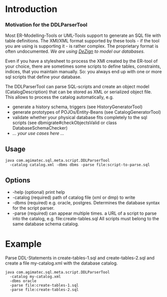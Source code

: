 # Introduction #

### Motivation for the DDLParserTool ###
Most ER-Modelling-Tools or UML-Tools support to generate an SQL file with table definitions. The XMI/XML format supported by these tools - if the tool you are using is supporting it - is rather complex. The proprietary format is often undocumented.
_We are using [DeZign](http://www.datanamic.com/dezign/index.html) to model our databases._

Even if you have a stylesheet to process the XMI created by the ER-tool of your choice, there are sometimes some scripts to define tables, constraints, indices, that you maintain manually. So: you always end up with one or more sql scripts that define your database.

The DDLParserTool can parse SQL-scripts and create an object model (CatalogDescription) that can be stored as XML or serialized object file.
This allows to process the catalog automatically, e.g.
  * generate a history schema, triggers (see HistoryGeneratorTool)
  * generate prototypes of POJOs/Entity-Beans (see CatalogGeneratorTool)
  * validate whether your physical database fits completely to the sql scripts (see dbmigrate#checkObjectsValid or class DatabaseSchemaChecker)
  * _... your use cases here ..._

## Usage ##
```
java com.agimatec.sql.meta.script.DDLParserTool 
  -catalog catalog.xml -dbms dbms -parse file:script-to-parse.sql
```

## Options ##
  * -help    (optional) print help
  * -catalog (required) path of catalog file (xml or dmp) to write
  * -dbms    (required) e.g. oracle, postgres. Determines the database syntax for the script parser.
  * -parse   (required) can appear multiple times. a URL of a script to parse into the catalog, e.g. file:create-tables.sql
All scripts must belong to the same database schema catalog.


# Example #

Parse DDL-Statements in create-tables-1.sql and create-tables-2.sql and create a file my-catalog.xml with the database catalog.

```
java com.agimatec.sql.meta.script.DDLParserTool 
  -catalog my-catalog.xml
  -dbms oracle
  -parse file:create-tables-1.sql
  -parse file:create-tables-2.sql
```